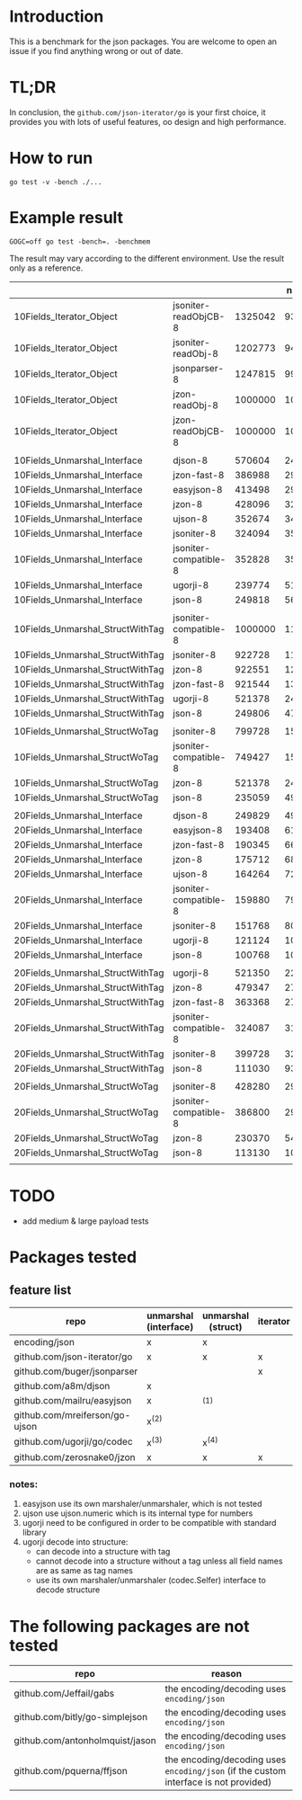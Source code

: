 # Introduction

This is a benchmark for the json packages.
You are welcome to open an issue if you find anything wrong or out of date.

# TL;DR

In conclusion, the `github.com/json-iterator/go` is your first choice,
it provides you with lots of useful features, oo design and high performance.

# How to run

```shell
go test -v -bench ./...
```

# Example result

```shell
GOGC=off go test -bench=. -benchmem
```

The result may vary according to the different environment.
Use the result only as a reference.

|   |   |   | ns/op | B/op | allocs/op |
| - | - | - | ----- | ---- | --------- |
| 10Fields_Iterator_Object | jsoniter-readObjCB-8 | 1325042 | 934 | 144 | 14 |
| 10Fields_Iterator_Object | jsoniter-readObj-8 | 1202773 | 940 | 144 | 14 |
| 10Fields_Iterator_Object | jsonparser-8 | 1247815 | 998 | 80 | 4 |
| 10Fields_Iterator_Object | jzon-readObj-8 | 1000000 | 1066 | 144 | 14 |
| 10Fields_Iterator_Object | jzon-readObjCB-8 | 1000000 | 1090 | 144 | 14 |
|   |   |   |   |   |   |
| 10Fields_Unmarshal_Interface | djson-8 | 570604 | 2436 | 1174 | 27 |
| 10Fields_Unmarshal_Interface | jzon-fast-8 | 386988 | 2932 | 1190 | 28 |
| 10Fields_Unmarshal_Interface | easyjson-8 | 413498 | 2984 | 1174 | 27 |
| 10Fields_Unmarshal_Interface | jzon-8 | 428096 | 3235 | 1190 | 28 |
| 10Fields_Unmarshal_Interface | ujson-8 | 352674 | 3416 | 1494 | 38 |
| 10Fields_Unmarshal_Interface | jsoniter-8 | 324094 | 3554 | 1350 | 38 |
| 10Fields_Unmarshal_Interface | jsoniter-compatible-8 | 352828 | 3562 | 1350 | 38 |
| 10Fields_Unmarshal_Interface | ugorji-8 | 239774 | 5138 | 2222 | 36 |
| 10Fields_Unmarshal_Interface | json-8 | 249818 | 5616 | 1414 | 36 |
|   |   |   |   |   |   |
| 10Fields_Unmarshal_StructWithTag | jsoniter-compatible-8 | 1000000 | 1149 | 192 | 5 |
| 10Fields_Unmarshal_StructWithTag | jsoniter-8 | 922728 | 1180 | 192 | 5 |
| 10Fields_Unmarshal_StructWithTag | jzon-8 | 922551 | 1286 | 192 | 5 |
| 10Fields_Unmarshal_StructWithTag | jzon-fast-8 | 921544 | 1387 | 192 | 5 |
| 10Fields_Unmarshal_StructWithTag | ugorji-8 | 521378 | 2466 | 832 | 7 |
| 10Fields_Unmarshal_StructWithTag | json-8 | 249806 | 4763 | 432 | 14 |
|   |   |   |   |   |   |
| 10Fields_Unmarshal_StructWoTag | jsoniter-8 | 799728 | 1510 | 256 | 15 |
| 10Fields_Unmarshal_StructWoTag | jsoniter-compatible-8 | 749427 | 1581 | 256 | 15 |
| 10Fields_Unmarshal_StructWoTag | jzon-8 | 521378 | 2424 | 457 | 5 |
| 10Fields_Unmarshal_StructWoTag | json-8 | 235059 | 4917 | 432 | 14 |
|   |   |   |   |   |   |
| 20Fields_Unmarshal_Interface | djson-8 | 249829 | 4911 | 2716 | 52 |
| 20Fields_Unmarshal_Interface | easyjson-8 | 193408 | 6173 | 2715 | 52 |
| 20Fields_Unmarshal_Interface | jzon-fast-8 | 190345 | 6619 | 2731 | 53 |
| 20Fields_Unmarshal_Interface | jzon-8 | 175712 | 6880 | 2731 | 53 |
| 20Fields_Unmarshal_Interface | ujson-8 | 164264 | 7292 | 3339 | 73 |
| 20Fields_Unmarshal_Interface | jsoniter-compatible-8 | 159880 | 7974 | 3051 | 73 |
| 20Fields_Unmarshal_Interface | jsoniter-8 | 151768 | 8091 | 3052 | 73 |
| 20Fields_Unmarshal_Interface | ugorji-8 | 121124 | 10336 | 3763 | 61 |
| 20Fields_Unmarshal_Interface | json-8 | 100768 | 10358 | 3004 | 67 |
|   |   |   |   |   |   |
| 20Fields_Unmarshal_StructWithTag | ugorji-8 | 521350 | 2292 | 832 | 7 |
| 20Fields_Unmarshal_StructWithTag | jzon-8 | 479347 | 2758 | 368 | 9 |
| 20Fields_Unmarshal_StructWithTag | jzon-fast-8 | 363368 | 2795 | 368 | 9 |
| 20Fields_Unmarshal_StructWithTag | jsoniter-compatible-8 | 324087 | 3103 | 512 | 29 |
| 20Fields_Unmarshal_StructWithTag | jsoniter-8 | 399728 | 3262 | 512 | 29 |
| 20Fields_Unmarshal_StructWithTag | json-8 | 111030 | 9319 | 648 | 24 |
|   |   |   |   |   |   |
| 20Fields_Unmarshal_StructWoTag | jsoniter-8 | 428280 | 2911 | 512 | 29 |
| 20Fields_Unmarshal_StructWoTag | jsoniter-compatible-8 | 386800 | 2936 | 512 | 29 |
| 20Fields_Unmarshal_StructWoTag | jzon-8 | 230370 | 5426 | 1120 | 9 |
| 20Fields_Unmarshal_StructWoTag | json-8 | 113130 | 10774 | 648 | 24 |
|   |   |   |   |   |   |

# TODO

- add medium & large payload tests

# Packages tested

## feature list

| repo | unmarshal (interface) | unmarshal (struct) | iterator |
| -------------------------------------- | --------------- | --------------- | - |
| encoding/json                          | x               | x               |   |
| github.com/json-iterator/go            | x               | x               | x |
| github.com/buger/jsonparser            |                 |                 | x |
| github.com/a8m/djson                   | x               |                 |   |
| github.com/mailru/easyjson             | x               | <sup>(1)</sup>  |   |
| github.com/mreiferson/go-ujson         | x<sup>(2)</sup> |                 |   |
| github.com/ugorji/go/codec             | x<sup>(3)</sup> | x<sup>(4)</sup> |   |
| github.com/zerosnake0/jzon             | x               | x               | x |

### notes:
1. easyjson use its own marshaler/unmarshaler, which is not tested
2. ujson use ujson.numeric which is its internal type for numbers
3. ugorji need to be configured in order to be compatible with standard library
4. ugorji decode into structure:
   - can decode into a structure with tag
   - cannot decode into a structure without a tag unless all field names are as same as tag names
   - use its own marshaler/unmarshaler (codec.Selfer) interface to decode structure


# The following packages are not tested

| repo | reason |
| ------------------------------- | ------------------------------------------ |
| github.com/Jeffail/gabs         | the encoding/decoding uses `encoding/json` |
| github.com/bitly/go-simplejson  | the encoding/decoding uses `encoding/json` |
| github.com/antonholmquist/jason | the encoding/decoding uses `encoding/json` |
| github.com/pquerna/ffjson       | the encoding/decoding uses `encoding/json` (if the custom interface is not provided) |
